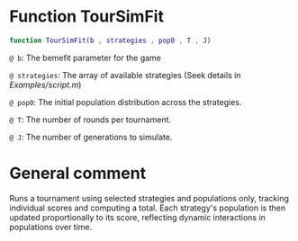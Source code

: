 # Function TourSimFit

```matlab
function TourSimFit(b , strategies , pop0 , T , J)
```
`@ b`: The bemefit parameter for the game

`@ strategies`: The array of available strategies (Seek details in *Examples/script.m*)

`@ pop0`: The initial population distribution across the strategies.

`@ T`:  The number of rounds per tournament.

`@ J`: The number of generations to simulate.


# General comment
Runs a tournament using selected strategies and populations only, tracking individual scores and computing a total. Each strategy's population is then updated proportionally to its score, reflecting dynamic interactions in populations over time.